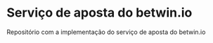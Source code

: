 # Serviço de aposta do betwin.io

Repositório com a implementação do serviço de aposta do betwin.io
